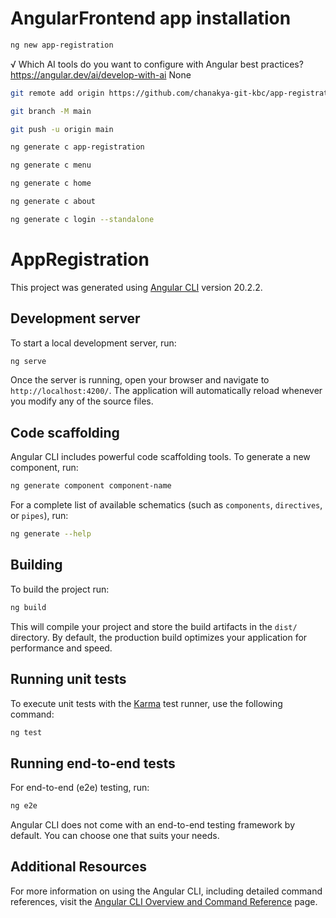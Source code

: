 # AngularFrontend app installation
```bash
ng new app-registration
```

√ Which AI tools do you want to configure with Angular best practices? https://angular.dev/ai/develop-with-ai None

```bash
git remote add origin https://github.com/chanakya-git-kbc/app-registration
```

```bash
git branch -M main
```

```bash
git push -u origin main
```

```bash
ng generate c app-registration
```

```bash
ng generate c menu
```

```bash
ng generate c home
```

```bash
ng generate c about
```

```bash
ng generate c login --standalone
```

# AppRegistration

This project was generated using [Angular CLI](https://github.com/angular/angular-cli) version 20.2.2.

## Development server

To start a local development server, run:

```bash
ng serve
```

Once the server is running, open your browser and navigate to `http://localhost:4200/`. The application will automatically reload whenever you modify any of the source files.

## Code scaffolding

Angular CLI includes powerful code scaffolding tools. To generate a new component, run:

```bash
ng generate component component-name
```

For a complete list of available schematics (such as `components`, `directives`, or `pipes`), run:

```bash
ng generate --help
```

## Building

To build the project run:

```bash
ng build
```

This will compile your project and store the build artifacts in the `dist/` directory. By default, the production build optimizes your application for performance and speed.

## Running unit tests

To execute unit tests with the [Karma](https://karma-runner.github.io) test runner, use the following command:

```bash
ng test
```

## Running end-to-end tests

For end-to-end (e2e) testing, run:

```bash
ng e2e
```

Angular CLI does not come with an end-to-end testing framework by default. You can choose one that suits your needs.

## Additional Resources

For more information on using the Angular CLI, including detailed command references, visit the [Angular CLI Overview and Command Reference](https://angular.dev/tools/cli) page.
